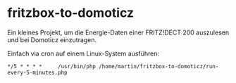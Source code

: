 # fritzbox-to-domoticz

Ein kleines Projekt, um die Energie-Daten einer FRITZ!DECT 200 auszulesen und bei Domoticz einzutragen.

Einfach via cron auf einem Linux-System ausführen:

```
*/5 * * * *		/usr/bin/php /home/martin/fritzbox-to-domoticz/run-every-5-minutes.php
```